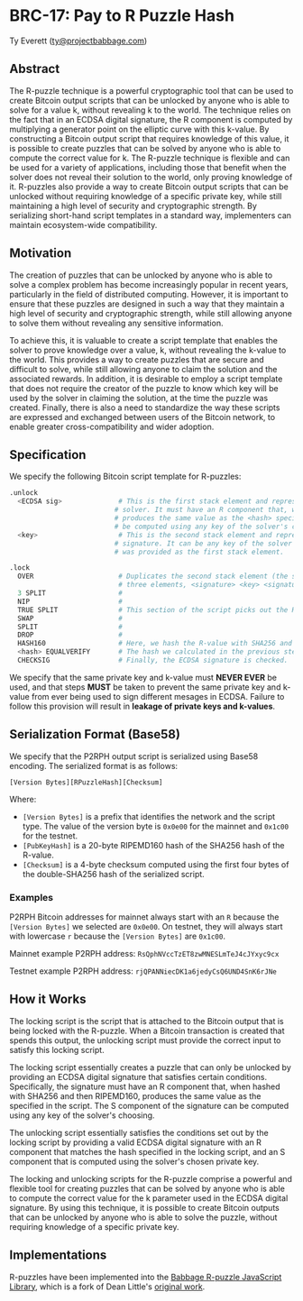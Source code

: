 # BRC-17: Pay to R Puzzle Hash

Ty Everett (ty@projectbabbage.com)

## Abstract

The R-puzzle technique is a powerful cryptographic tool that can be used to create Bitcoin output scripts that can be unlocked by anyone who is able to solve for a value k, without revealing k to the world. The technique relies on the fact that in an ECDSA digital signature, the R component is computed by multiplying a generator point on the elliptic curve with this k-value. By constructing a Bitcoin output script that requires knowledge of this value, it is possible to create puzzles that can be solved by anyone who is able to compute the correct value for k. The R-puzzle technique is flexible and can be used for a variety of applications, including those that benefit when the solver does not reveal their solution to the world, only proving knowledge of it. R-puzzles also provide a way to create Bitcoin output scripts that can be unlocked without requiring knowledge of a specific private key, while still maintaining a high level of security and cryptographic strength. By serializing short-hand script templates in a standard way, implementers can maintain ecosystem-wide compatibility.

## Motivation

The creation of puzzles that can be unlocked by anyone who is able to solve a complex problem has become increasingly popular in recent years, particularly in the field of distributed computing. However, it is important to ensure that these puzzles are designed in such a way that they maintain a high level of security and cryptographic strength, while still allowing anyone to solve them without revealing any sensitive information.

To achieve this, it is valuable to create a script template that enables the solver to prove knowledge over a value, k, without revealing the k-value to the world. This provides a way to create puzzles that are secure and difficult to solve, while still allowing anyone to claim the solution and the associated rewards. In addition, it is desirable to employ a script template that does not require the creator of the puzzle to know which key will be used by the solver in claiming the solution, at the time the puzzle was created. Finally, there is also a need to standardize the way these scripts are expressed and exchanged between users of the Bitcoin network, to enable greater cross-compatibility and wider adoption.

## Specification

We specify the following Bitcoin script template for R-puzzles:

```s
.unlock
  <ECDSA sig>              # This is the first stack element and represents the ECDSA digital signature provided by the 
                          # solver. It must have an R component that, when hashed with SHA256 and then RIPEMD160, 
                          # produces the same value as the <hash> specified in the locking script. The S component can 
                          # be computed using any key of the solver's choosing.
  <key>                    # This is the second stack element and represents the private key that was used to compute the S component of the 
                          # signature. It can be any key of the solver's choosing, as long as it produces a valid S component for the signature that 
                          # was provided as the first stack element.

.lock
  OVER                     # Duplicates the second stack element (the signature) so that it can be used later in the script. Now the stack has 
                           # three elements, <signature> <key> <signature> and we can work with the top <signature> without bothering the bottom one.
  3 SPLIT                  #
  NIP                      #
  TRUE SPLIT               # This section of the script picks out the R-value from the signature.
  SWAP                     #
  SPLIT                    #
  DROP                     # 
  HASH160                  # Here, we hash the R-value with SHA256 and then again with RIPEMD160 (the combined operation is HASH160).
  <hash> EQUALVERIFY       # The hash we calculated in the previous step is compared with <hash> and if they are not equal then the script fails.
  CHECKSIG                 # Finally, the ECDSA signature is checked.
```

We specify that the same private key and k-value must **NEVER EVER** be used, and that steps **MUST** be taken to prevent the same private key and k-value from ever being used to sign different mesages in ECDSA. Failure to follow this provision will result in **leakage of private keys and k-values**.

## Serialization Format (Base58)

We specify that the P2RPH output script is serialized using Base58 encoding. The serialized format is as follows:

```
[Version Bytes][RPuzzleHash][Checksum]
```

Where:

- `[Version Bytes]` is a prefix that identifies the network and the script type. The value of the version byte is `0x0e00` for the mainnet and `0x1c00` for the testnet.
- `[PubKeyHash]` is a 20-byte RIPEMD160 hash of the SHA256 hash of the R-value.
- `[Checksum]` is a 4-byte checksum computed using the first four bytes of the double-SHA256 hash of the serialized script.

### Examples

P2RPH Bitcoin addresses for mainnet always start with an `R` because the `[Version Bytes]` we selected are `0x0e00`. On testnet, they will always start with lowercase `r` because the `[Version Bytes]` are `0x1c00`.

Mainnet example P2RPH address: `RsQphNVccTzET8zwMNESLmTeJ4cJYxyc9cx`

Testnet example P2RPH address: `rjQPANNiecDK1a6jedyCsQ6UND4SnK6rJNe`

## How it Works

The locking script is the script that is attached to the Bitcoin output that is being locked with the R-puzzle. When a Bitcoin transaction is created that spends this output, the unlocking script must provide the correct input to satisfy this locking script.

The locking script essentially creates a puzzle that can only be unlocked by providing an ECDSA digital signature that satisfies certain conditions. Specifically, the signature must have an R component that, when hashed with SHA256 and then RIPEMD160, produces the same value as the <hash> specified in the script. The S component of the signature can be computed using any key of the solver's choosing.

The unlocking script essentially satisfies the conditions set out by the locking script by providing a valid ECDSA digital signature with an R component that matches the hash specified in the locking script, and an S component that is computed using the solver's chosen private key.

The locking and unlocking scripts for the R-puzzle comprise a powerful and flexible tool for creating puzzles that can be solved by anyone who is able to compute the correct value for the k parameter used in the ECDSA digital signature. By using this technique, it is possible to create Bitcoin outputs that can be unlocked by anyone who is able to solve the puzzle, without requiring knowledge of a specific private key.

## Implementations

R-puzzles have been implemented into the [Babbage R-puzzle JavaScript Library](https://github.com/p2ppsr/babbage-rpuzzle), which is a fork of Dean Little's [original work](https://github.com/deanmlittle/rpuzzle).

